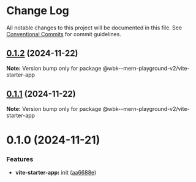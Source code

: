 # Change Log

All notable changes to this project will be documented in this file.
See [Conventional Commits](https://conventionalcommits.org) for commit guidelines.

## [0.1.2](https://github.com/paulAlexSerban/wbk--mern-playground-v2/compare/@wbk--mern-playground-v2/vite-starter-app@0.1.1...@wbk--mern-playground-v2/vite-starter-app@0.1.2) (2024-11-22)

**Note:** Version bump only for package @wbk--mern-playground-v2/vite-starter-app

## [0.1.1](https://github.com/paulAlexSerban/wbk--mern-playground-v2/compare/@wbk--mern-playground-v2/vite-starter-app@0.1.0...@wbk--mern-playground-v2/vite-starter-app@0.1.1) (2024-11-22)

**Note:** Version bump only for package @wbk--mern-playground-v2/vite-starter-app

# 0.1.0 (2024-11-21)

### Features

-   **vite-starter-app:** init ([aa6688e](https://github.com/paulAlexSerban/wbk--mern-playground-v2/commit/aa6688ebd089c49b438557e9aee491c5009dbd7b))
